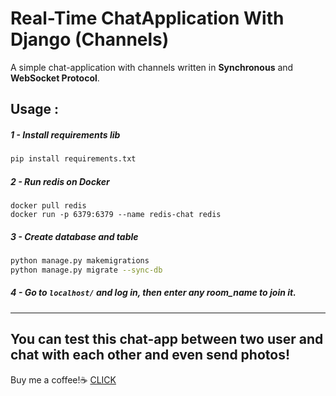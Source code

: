 # Real-Time ChatApplication With Django (Channels)
A simple chat-application with channels written in **Synchronous** and **WebSocket Protocol**.

## Usage :
##### 1 - Install requirements lib
```bash
pip install requirements.txt
```
##### 2 - Run redis on Docker
```
docker pull redis
docker run -p 6379:6379 --name redis-chat redis
```
##### 3 - Create database and table
```bash
python manage.py makemigrations
python manage.py migrate --sync-db
```

##### 4 - Go to ```localhost/``` and log in, then enter any room_name to join it.

---

**You can test this chat-app between two user and chat with each other and even send photos**!
---
Buy me a coffee!☕ [CLICK](https://www.coffeete.ir/hoseiintech)
